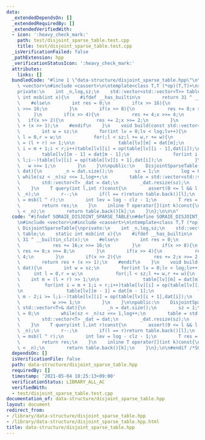 ```yaml
---
data:
  _extendedDependsOn: []
  _extendedRequiredBy: []
  _extendedVerifiedWith:
  - icon: ':heavy_check_mark:'
    path: test/disjoint_sparse_table.test.cpp
    title: test/disjoint_sparse_table.test.cpp
  _isVerificationFailed: false
  _pathExtension: hpp
  _verificationStatusIcon: ':heavy_check_mark:'
  attributes:
    links: []
  bundledCode: "#line 1 \"data-structure/disjoint_sparse_table.hpp\"\n\n\n\n#include\
    \ <vector>\n#include <cassert>\n\ntemplate<class T,T (*op)(T,T)>\nstruct DisjointSparseTable{\n\
    private:\n    int _n,log,sz;\n    std::vector<std::vector<T>> table;\n    static\
    \ int msb(int x){\n    #ifdef __has_builtin\n        return 31 ^ __builtin_clz(x);\n\
    \    #else\n        int res = 0;\n        if(x >> 16){\n            res += 16;x\
    \ >>= 16;\n        }\n        if(x >> 8){\n            res += 8;x >>= 8;\n   \
    \     }\n        if(x >> 4){\n            res += 4;x >>= 4;\n        }\n     \
    \   if(x >> 2){\n            res += 2;x >>= 2;\n        }\n        return res\
    \ + (x >> 1);\n    #endif\n    }\n    void build(const std::vector<T>& dat){\n\
    \        int w = sz;\n        for(int lv = 0;lv < log;lv++){\n            int\
    \ l = 0,r = w;\n            for(;l < sz;l += w,r += w){\n                int m\
    \ = (l + r) >> 1;\n\n                table[lv][m] = dat[m];\n                for(int\
    \ i = m + 1;i < r;i++)table[lv][i] = op(table[lv][i - 1],dat[i]);\n\n        \
    \        table[lv][m - 1] = dat[m - 1];\n                for(int i = m - 2;i >=\
    \ l;i--)table[lv][i] = op(table[lv][i + 1],dat[i]);\n            }\n         \
    \   w >>= 1;\n        }\n    }\n\npublic:\n    DisjointSparseTable(const std::vector<T>&\
    \ dat){\n        _n = dat.size();\n        sz = 1;\n        log = 0;\n       \
    \ while(sz < _n)sz <<= 1,log++;\n        table = std::vector<std::vector<T>>(log,std::vector<T>(sz));\n\
    \        std::vector<T> _dat = dat;\n        _dat.resize(sz);\n        build(_dat);\n\
    \    }\n    T query(int l,int r)const{\n        assert(0 <= l && l < r && r <=\
    \ _n);\n        r--;\n        if(l == r)return table.back()[l];\n        int clz\
    \ = msb(l ^ r);\n        int lev = log - clz - 1;\n        T res = op(table[lev][l],table[lev][r]);\n\
    \        return res;\n    }\n    inline T operator[](int k)const{\n        assert(k\
    \ < _n);\n        return table.back()[k];\n    }\n};\n\n\n"
  code: "#ifndef SORAIE_DISJOINT_SPARSE_TABLE\n#define SORAIE_DISJOINT_SPARSE_TABLE\n\
    \n#include <vector>\n#include <cassert>\n\ntemplate<class T,T (*op)(T,T)>\nstruct\
    \ DisjointSparseTable{\nprivate:\n    int _n,log,sz;\n    std::vector<std::vector<T>>\
    \ table;\n    static int msb(int x){\n    #ifdef __has_builtin\n        return\
    \ 31 ^ __builtin_clz(x);\n    #else\n        int res = 0;\n        if(x >> 16){\n\
    \            res += 16;x >>= 16;\n        }\n        if(x >> 8){\n           \
    \ res += 8;x >>= 8;\n        }\n        if(x >> 4){\n            res += 4;x >>=\
    \ 4;\n        }\n        if(x >> 2){\n            res += 2;x >>= 2;\n        }\n\
    \        return res + (x >> 1);\n    #endif\n    }\n    void build(const std::vector<T>&\
    \ dat){\n        int w = sz;\n        for(int lv = 0;lv < log;lv++){\n       \
    \     int l = 0,r = w;\n            for(;l < sz;l += w,r += w){\n            \
    \    int m = (l + r) >> 1;\n\n                table[lv][m] = dat[m];\n       \
    \         for(int i = m + 1;i < r;i++)table[lv][i] = op(table[lv][i - 1],dat[i]);\n\
    \n                table[lv][m - 1] = dat[m - 1];\n                for(int i =\
    \ m - 2;i >= l;i--)table[lv][i] = op(table[lv][i + 1],dat[i]);\n            }\n\
    \            w >>= 1;\n        }\n    }\n\npublic:\n    DisjointSparseTable(const\
    \ std::vector<T>& dat){\n        _n = dat.size();\n        sz = 1;\n        log\
    \ = 0;\n        while(sz < _n)sz <<= 1,log++;\n        table = std::vector<std::vector<T>>(log,std::vector<T>(sz));\n\
    \        std::vector<T> _dat = dat;\n        _dat.resize(sz);\n        build(_dat);\n\
    \    }\n    T query(int l,int r)const{\n        assert(0 <= l && l < r && r <=\
    \ _n);\n        r--;\n        if(l == r)return table.back()[l];\n        int clz\
    \ = msb(l ^ r);\n        int lev = log - clz - 1;\n        T res = op(table[lev][l],table[lev][r]);\n\
    \        return res;\n    }\n    inline T operator[](int k)const{\n        assert(k\
    \ < _n);\n        return table.back()[k];\n    }\n};\n\n#endif /*SORAIE_DISJOINT_SPARSE_TABLE*/"
  dependsOn: []
  isVerificationFile: false
  path: data-structure/disjoint_sparse_table.hpp
  requiredBy: []
  timestamp: '2021-05-04 18:25:13+09:00'
  verificationStatus: LIBRARY_ALL_AC
  verifiedWith:
  - test/disjoint_sparse_table.test.cpp
documentation_of: data-structure/disjoint_sparse_table.hpp
layout: document
redirect_from:
- /library/data-structure/disjoint_sparse_table.hpp
- /library/data-structure/disjoint_sparse_table.hpp.html
title: data-structure/disjoint_sparse_table.hpp
---
```

